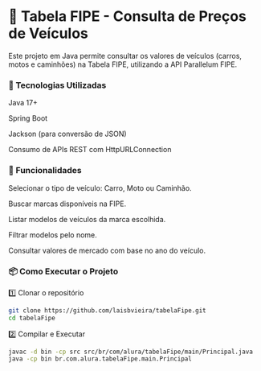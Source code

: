 # 🚗 Tabela FIPE - Consulta de Preços de Veículos

Este projeto em Java permite consultar os valores de veículos (carros, motos e caminhões) na Tabela FIPE, utilizando a API Parallelum FIPE.

### 📌 Tecnologias Utilizadas

Java 17+

Spring Boot

Jackson (para conversão de JSON)

Consumo de APIs REST com HttpURLConnection

### 🚀 Funcionalidades

Selecionar o tipo de veículo: Carro, Moto ou Caminhão.

Buscar marcas disponíveis na FIPE.

Listar modelos de veículos da marca escolhida.

Filtrar modelos pelo nome.

Consultar valores de mercado com base no ano do veículo.

### 📦 Como Executar o Projeto

1️⃣ Clonar o repositório

```bash
git clone https://github.com/laisbvieira/tabelaFipe.git
cd tabelaFipe
```

2️⃣ Compilar e Executar
```bash
javac -d bin -cp src src/br/com/alura/tabelaFipe/main/Principal.java
java -cp bin br.com.alura.tabelaFipe.main.Principal
```
